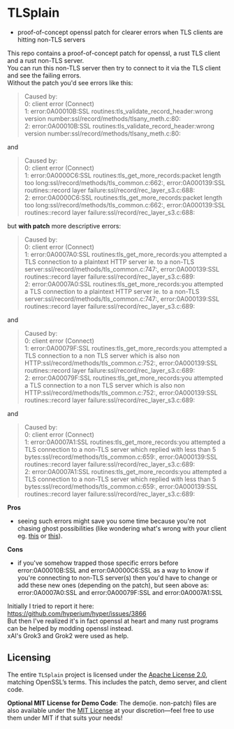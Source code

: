 # TLSplain

- proof-of-concept openssl patch for clearer errors when TLS clients are hitting non-TLS servers

This repo contains a proof-of-concept patch for openssl, a rust TLS client and a rust non-TLS server.  
You can run this non-TLS server then try to connect to it via the TLS client and see the failing errors.  
Without the patch you'd see errors like this:  
  
> Caused by:  
>    0: client error (Connect)  
>    1: error:0A00010B:SSL routines:tls_validate_record_header:wrong version number:ssl/record/methods/tlsany_meth.c:80:  
>    2: error:0A00010B:SSL routines:tls_validate_record_header:wrong version number:ssl/record/methods/tlsany_meth.c:80:  
  
and  
  
> Caused by:  
>    0: client error (Connect)  
>    1: error:0A0000C6:SSL routines:tls_get_more_records:packet length too long:ssl/record/methods/tls_common.c:662:, error:0A000139:SSL routines::record layer failure:ssl/record/rec_layer_s3.c:688:  
>    2: error:0A0000C6:SSL routines:tls_get_more_records:packet length too long:ssl/record/methods/tls_common.c:662:, error:0A000139:SSL routines::record layer failure:ssl/record/rec_layer_s3.c:688:  
  

but **with patch** more descriptive errors:  
  
> Caused by:  
>    0: client error (Connect)  
>    1: error:0A0007A0:SSL routines:tls_get_more_records:you attempted a TLS connection to a plaintext HTTP server ie. to a non-TLS server:ssl/record/methods/tls_common.c:747:, error:0A000139:SSL routines::record layer failure:ssl/record/rec_layer_s3.c:689:  
>    2: error:0A0007A0:SSL routines:tls_get_more_records:you attempted a TLS connection to a plaintext HTTP server ie. to a non-TLS server:ssl/record/methods/tls_common.c:747:, error:0A000139:SSL routines::record layer failure:ssl/record/rec_layer_s3.c:689:  
  
and  
  
> Caused by:  
>    0: client error (Connect)  
>    1: error:0A00079F:SSL routines:tls_get_more_records:you attempted a TLS connection to a non TLS server which is also non HTTP:ssl/record/methods/tls_common.c:752:, error:0A000139:SSL routines::record layer failure:ssl/record/rec_layer_s3.c:689:  
>    2: error:0A00079F:SSL routines:tls_get_more_records:you attempted a TLS connection to a non TLS server which is also non HTTP:ssl/record/methods/tls_common.c:752:, error:0A000139:SSL routines::record layer failure:ssl/record/rec_layer_s3.c:689:  

  
and  
  
> Caused by:  
>    0: client error (Connect)  
>    1: error:0A0007A1:SSL routines:tls_get_more_records:you attempted a TLS connection to a non-TLS server which replied with less than 5 bytes:ssl/record/methods/tls_common.c:659:, error:0A000139:SSL routines::record layer failure:ssl/record/rec_layer_s3.c:689:  
>    2: error:0A0007A1:SSL routines:tls_get_more_records:you attempted a TLS connection to a non-TLS server which replied with less than 5 bytes:ssl/record/methods/tls_common.c:659:, error:0A000139:SSL routines::record layer failure:ssl/record/rec_layer_s3.c:689:  
  
  
**Pros**
- seeing such errors might save you some time because you're not chasing ghost possibilities (like wondering what's wrong with your client eg. [this](https://github.com/openssl/openssl/issues/19969#issuecomment-1366270745) or [this](https://github.com/openssl/openssl/issues/18757)).

**Cons**
- if you've somehow trapped those specific errors before error:0A00010B:SSL and error:0A0000C6:SSL as a way to know if you're connecting to non-TLS server(s) then you'd have to change or add these new ones (depending on the patch), but seen above as: error:0A0007A0:SSL and error:0A00079F:SSL and error:0A0007A1:SSL

Initially I tried to report it here: https://github.com/hyperium/hyper/issues/3866  
But then I've realized it's in fact openssl at heart and many rust programs can be helped by modding openssl instead.  
xAI's Grok3 and Grok2 were used as help.  

## Licensing
The entire `TLSplain` project is licensed under the [Apache License 2.0](LICENSE), matching OpenSSL’s terms. This includes the patch, demo server, and client code.

**Optional MIT License for Demo Code**: The demo(ie. non-patch) files are also available under the [MIT License](LICENSE.mit) at your discretion—feel free to use them under MIT if that suits your needs!


